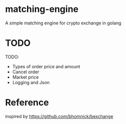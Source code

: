 # matching-engine
A simple matching engine for crypto exchange in golang

TODO
===
TODO:
* Types of order price and amount
* Cancel order
* Market price
* Logging and Json


Reference
===
inspired by https://github.com/bhomnick/bexchange